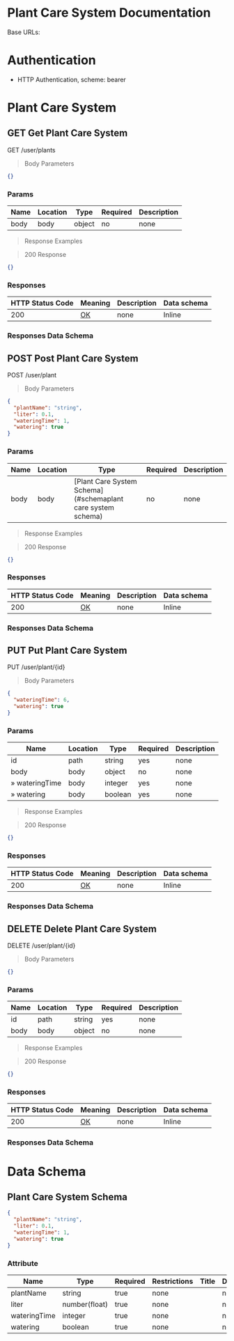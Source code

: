 # Plant Care System Documentation

Base URLs:

# Authentication

- HTTP Authentication, scheme: bearer

# Plant Care System

## GET Get Plant Care System

GET /user/plants

> Body Parameters

```json
{}
```

### Params

|Name|Location|Type|Required|Description|
|---|---|---|---|---|
|body|body|object| no |none|

> Response Examples

> 200 Response

```json
{}
```

### Responses

|HTTP Status Code |Meaning|Description|Data schema|
|---|---|---|---|
|200|[OK](https://tools.ietf.org/html/rfc7231#section-6.3.1)|none|Inline|

### Responses Data Schema

## POST Post Plant Care System

POST /user/plant

> Body Parameters

```json
{
  "plantName": "string",
  "liter": 0.1,
  "wateringTime": 1,
  "watering": true
}
```

### Params

|Name|Location|Type|Required|Description|
|---|---|---|---|---|
|body|body|[Plant Care System Schema](#schemaplant care system schema)| no |none|

> Response Examples

> 200 Response

```json
{}
```

### Responses

|HTTP Status Code |Meaning|Description|Data schema|
|---|---|---|---|
|200|[OK](https://tools.ietf.org/html/rfc7231#section-6.3.1)|none|Inline|

### Responses Data Schema

## PUT Put Plant Care System

PUT /user/plant/{id}

> Body Parameters

```json
{
  "wateringTime": 6,
  "watering": true
}
```

### Params

|Name|Location|Type|Required|Description|
|---|---|---|---|---|
|id|path|string| yes |none|
|body|body|object| no |none|
|» wateringTime|body|integer| yes |none|
|» watering|body|boolean| yes |none|

> Response Examples

> 200 Response

```json
{}
```

### Responses

|HTTP Status Code |Meaning|Description|Data schema|
|---|---|---|---|
|200|[OK](https://tools.ietf.org/html/rfc7231#section-6.3.1)|none|Inline|

### Responses Data Schema

## DELETE Delete Plant Care System

DELETE /user/plant/{id}

> Body Parameters

```json
{}
```

### Params

|Name|Location|Type|Required|Description|
|---|---|---|---|---|
|id|path|string| yes |none|
|body|body|object| no |none|

> Response Examples

> 200 Response

```json
{}
```

### Responses

|HTTP Status Code |Meaning|Description|Data schema|
|---|---|---|---|
|200|[OK](https://tools.ietf.org/html/rfc7231#section-6.3.1)|none|Inline|

### Responses Data Schema

# Data Schema

<h2 id="tocS_Plant Care System Schema">Plant Care System Schema</h2>

<a id="schemaplant care system schema"></a>
<a id="schema_Plant Care System Schema"></a>
<a id="tocSplant care system schema"></a>
<a id="tocsplant care system schema"></a>

```json
{
  "plantName": "string",
  "liter": 0.1,
  "wateringTime": 1,
  "watering": true
}

```

### Attribute

|Name|Type|Required|Restrictions|Title|Description|
|---|---|---|---|---|---|
|plantName|string|true|none||none|
|liter|number(float)|true|none||none|
|wateringTime|integer|true|none||none|
|watering|boolean|true|none||none|

